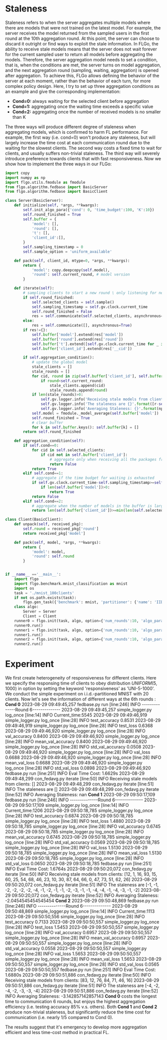 # Staleness

Staleness refers to when the server aggregates multiple models where there are models that were not trained on the latest model. For example, the server receives the model returned from the sampled users in the first round at the 10th aggregation round. At this point, the server can choose to discard it outright or find ways to exploit the stale information.
In FLGo, the ability to receive stale models means that the server does not wait forever for the current sampled user to return all models before aggregating the models. Therefore, the server aggregation model needs to set a condition, that is, when the conditions are met, the server turns on model aggregation, and the next aggregation round (sampling, waiting, aggregation) is opened after aggregation. To achieve this, FLGo allows defining the behavior of the server at each moment, rather than the behavior of each turn, for more complex policy design.
Here, I try to set up three aggregation conditions as an example and give the corresponding implementation:
 - **Cond=0:** always waiting for the selected client before aggregation
 - **Cond=1:** aggregating once the waiting time exceeds a specific value
 - **Cond=2:** aggregating once the number of received models is no smaller than K

The three ways will produce different degree of staleness when aggregating models, which is confirmed to harm FL performance. For example, 
the first way (i.e. cond=0) won't produce any staleness, but will largely increase the time cost at each communication round due to the waiting for the slowest clients.
The second way costs a fixed time to wait for clients, and usually suffers non-trivial staleness. The third way will severely introduce preference towards clients that with fast responsiveness.
Now we show how to implement the three ways in our FLGo:
```python
import copy
import numpy as np
import flgo.utils.fmodule as fmodule
from flgo.algorithm.fedbase import BasicServer
from flgo.algorithm.fedbase import BasicClient

class Server(BasicServer):
    def initialize(self, *args, **kwargs):
        self.init_algo_para({'cond': 0, 'time_budget':100, 'K':10})
        self.round_finished = True
        self.buffer = {
            'model': [],
            'round': [],
            't': [],
            'client_id':[],
        }
        self.sampling_timestamp = 0
        self.sample_option = 'uniform_available'

    def pack(self, client_id, mtype=0, *args, **kwargs):
        return {
            'model': copy.deepcopy(self.model),
            'round': self.current_round, # model version
        }

    def iterate(self):
        # sampling clients to start a new round \ only listening for new coming models
        if self.round_finished:
            self.selected_clients = self.sample()
            self.sampling_timestamp = self.gv.clock.current_time
            self.round_finished = False
            res = self.communicate(self.selected_clients, asynchronous=True)
        else:
            res = self.communicate([], asynchronous=True)
        if res!={}:
            self.buffer['model'].extend(res['model'])
            self.buffer['round'].extend(res['round'])
            self.buffer['t'].extend([self.gv.clock.current_time for _ in res['model']])
            self.buffer['client_id'].extend(res['__cid'])

        if self.aggregation_condition():
            # update the global model
            stale_clients = []
            stale_rounds = []
            for cid, round in zip(self.buffer['client_id'], self.buffer['round']):
                if round<self.current_round:
                    stale_clients.append(cid)
                    stale_rounds.append(round)
            if len(stale_rounds)>0:
                self.gv.logger.info('Receiving stale models from clients: {}'.format(stale_clients))
                self.gv.logger.info('The staleness are {}'.format([r-self.current_round for r in stale_rounds]))
                self.gv.logger.info('Averaging Staleness: {}'.format(np.mean([r-self.current_round for r in stale_rounds])))
            self.model = fmodule._model_average(self.buffer['model'])
            self.round_finished = True
            # clear buffer
            for k in self.buffer.keys(): self.buffer[k] = []
        return self.round_finished

    def aggregation_condition(self):
        if self.cond==0:
            for cid in self.selected_clients:
                if cid not in self.buffer['client_id']:
                    # aggregate only when receiving all the packages from selected clients
                    return False
            return True
        elif self.cond==1:
            # aggregate if the time budget for waiting is exhausted
            if self.gv.clock.current_time-self.sampling_timestamp>=self.time_budget or all([(cid in self.buffer['client_id']) for cid in self.selected_clients]):
                if len(self.buffer['model'])>0:
                    return True
            return False
        elif self.cond==2:
            # aggregate when the number of models in the buffer is larger than K
            return len(self.buffer['client_id'])>=min(len(self.selected_clients), self.K)

class Client(BasicClient):
    def unpack(self, received_pkg):
        self.round = received_pkg['round']
        return received_pkg['model']

    def pack(self, model, *args, **kwargs):
        return {
            'model': model,
            'round': self.round
        }


if __name__ =='__main__':
    import flgo
    import flgo.benchmark.mnist_classification as mnist
    import os
    task = './mnist_100clients'
    if not os.path.exists(task):
        flgo.gen_task({'benchmark': mnist, 'partitioner': {'name': 'IIDPartitioner', 'para': {'num_clients': 100}}}, task)
    class algo:
        Server = Server
        Client = Client
    runner0 = flgo.init(task, algo, option={'num_rounds':10, 'algo_para':[0, 200, 0], "gpu": 0, 'proportion': 0.2, 'num_steps': 5, 'responsiveness': 'UNI-5-1000'})
    runner0.run()
    runner1 = flgo.init(task, algo, option={'num_rounds':10, 'algo_para':[1, 200, 0], "gpu": 0, 'proportion': 0.2, 'num_steps': 5, 'responsiveness': 'UNI-5-1000'})
    runner1.run()
    runner2 = flgo.init(task, algo, option={'num_rounds':10, 'algo_para':[2, 0, 10], "gpu": 0,  'proportion': 0.2, 'num_steps': 5, 'responsiveness': 'UNI-5-1000'})
    runner2.run()
```

# Experiment
We first create heterogeneity of responsiveness for different clients. Here we specify the responsing time of clients to obey distribution $UNIFORM(5,1000)$ in option by setting the keyword 'responsiveness' as 'UNI-5-1000'.
We conduct the simple experiment on i.i.d.-partitioned MNIST with 20 clients.
Now let's see the information of different ways at the 6th rounds :
**Cond 0**
2023-08-29 09:49:45,257 fedbase.py run [line:246] INFO --------------Round 6--------------
2023-08-29 09:49:45,257 simple_logger.py log_once [line:14] INFO Current_time:5545
2023-08-29 09:49:46,919 simple_logger.py log_once [line:28] INFO test_accuracy                 0.8531
2023-08-29 09:49:46,919 simple_logger.py log_once [line:28] INFO test_loss                     0.6368
2023-08-29 09:49:46,920 simple_logger.py log_once [line:28] INFO val_accuracy                  0.8400
2023-08-29 09:49:46,920 simple_logger.py log_once [line:28] INFO mean_val_accuracy             0.8400
2023-08-29 09:49:46,920 simple_logger.py log_once [line:28] INFO std_val_accuracy              0.0508
2023-08-29 09:49:46,920 simple_logger.py log_once [line:28] INFO val_loss                      0.6688
2023-08-29 09:49:46,920 simple_logger.py log_once [line:28] INFO mean_val_loss                 0.6688
2023-08-29 09:49:46,920 simple_logger.py log_once [line:28] INFO std_val_loss                  0.0898
2023-08-29 09:49:46,920 fedbase.py run [line:251] INFO Eval Time Cost:               1.6629s
2023-08-29 09:49:48,299 con_fedavg.py iterate [line:50] INFO Receiving stale models from clients: []
2023-08-29 09:49:48,299 con_fedavg.py iterate [line:51] INFO The staleness are []
2023-08-29 09:49:48,299 con_fedavg.py iterate [line:52] INFO Averaging Staleness: nan
**Cond 1**
2023-08-29 09:50:17,109 fedbase.py run [line:246] INFO --------------Round 6--------------
2023-08-29 09:50:17,109 simple_logger.py log_once [line:14] INFO Current_time:1206
2023-08-29 09:50:18,785 simple_logger.py log_once [line:28] INFO test_accuracy                 0.6874
2023-08-29 09:50:18,785 simple_logger.py log_once [line:28] INFO test_loss                     1.4880
2023-08-29 09:50:18,785 simple_logger.py log_once [line:28] INFO val_accuracy                  0.6745
2023-08-29 09:50:18,785 simple_logger.py log_once [line:28] INFO mean_val_accuracy             0.6745
2023-08-29 09:50:18,785 simple_logger.py log_once [line:28] INFO std_val_accuracy              0.0569
2023-08-29 09:50:18,785 simple_logger.py log_once [line:28] INFO val_loss                      1.5130
2023-08-29 09:50:18,785 simple_logger.py log_once [line:28] INFO mean_val_loss                 1.5130
2023-08-29 09:50:18,785 simple_logger.py log_once [line:28] INFO std_val_loss                  0.0650
2023-08-29 09:50:18,785 fedbase.py run [line:251] INFO Eval Time Cost:               1.6764s
2023-08-29 09:50:20,072 con_fedavg.py iterate [line:50] INFO Receiving stale models from clients: [12, 1, 16, 93, 15, 60, 25, 54, 68, 46, 23, 10, 30, 87, 64, 66, 0, 47, 73, 51, 62, 26]
2023-08-29 09:50:20,072 con_fedavg.py iterate [line:51] INFO The staleness are [-1, -1, -2, -2, -2, -2, -4, -1, -2, -1, -1, -2, -3, -1, -1, -4, -4, -1, -4, -3, -1, -2]
2023-08-29 09:50:20,072 con_fedavg.py iterate [line:52] INFO Averaging Staleness: -2.0454545454545454
**Cond 2**
2023-08-29 09:50:48,869 fedbase.py run [line:246] INFO --------------Round 6--------------
2023-08-29 09:50:48,869 simple_logger.py log_once [line:14] INFO Current_time:1113
2023-08-29 09:50:50,556 simple_logger.py log_once [line:28] INFO test_accuracy                 0.7133
2023-08-29 09:50:50,557 simple_logger.py log_once [line:28] INFO test_loss                     1.5453
2023-08-29 09:50:50,557 simple_logger.py log_once [line:28] INFO val_accuracy                  0.6957
2023-08-29 09:50:50,557 simple_logger.py log_once [line:28] INFO mean_val_accuracy             0.6957
2023-08-29 09:50:50,557 simple_logger.py log_once [line:28] INFO std_val_accuracy              0.0558
2023-08-29 09:50:50,557 simple_logger.py log_once [line:28] INFO val_loss                      1.5653
2023-08-29 09:50:50,557 simple_logger.py log_once [line:28] INFO mean_val_loss                 1.5653
2023-08-29 09:50:50,557 simple_logger.py log_once [line:28] INFO std_val_loss                  0.0565
2023-08-29 09:50:50,557 fedbase.py run [line:251] INFO Eval Time Cost:               1.6880s
2023-08-29 09:50:51,886 con_fedavg.py iterate [line:50] INFO Receiving stale models from clients: [83, 12, 76, 84, 71, 46, 16]
2023-08-29 09:50:51,886 con_fedavg.py iterate [line:51] INFO The staleness are [-4, -2, -4, -2, -3, -3, -4]
2023-08-29 09:50:51,886 con_fedavg.py iterate [line:52] INFO Averaging Staleness: -3.142857142857143
**Cond 0** costs the longest time to communication 6 rounds, but enjoys the highest aggregation efficiency (i.e. testing accuracy 85% v.s. others).
Both **Cond 1** and **Cond 2** produce non-trivial staleness, but significantly reduce the time cost for communication (i.e. nearly 1/5 compared to Cond 0).

The results suggest that it's emergency to develop more aggregation efficient and less time-cost method in practical FL.
